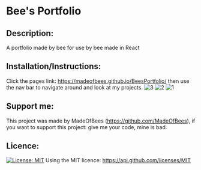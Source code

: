 # Bee's Portfolio 

    
## Description: 
 A portfolio made by bee for use by bee made in React 

    
## Installation/Instructions: 
 Click the pages link: https://madeofbees.github.io/BeesPortfolio/ then use the nav bar to navigate around and look at my projects. 
![3](https://user-images.githubusercontent.com/9198297/203214402-76d60bf7-499e-40b9-ba2b-490e65a00428.jpg)
![2](https://user-images.githubusercontent.com/9198297/203214405-1d43b040-b122-4a03-85eb-696da737cb37.jpg)
![1](https://user-images.githubusercontent.com/9198297/203214406-8f5f49c0-7cec-48bc-83d2-7a4671fc9883.jpg)

    
## Support me: 
 This project was made by MadeOfBees (https://github.com/MadeOfBees), if you want to support this project: give me your code, mine is bad.

    
## Licence: 
 [![License: MIT](https://img.shields.io/badge/License-MIT-yellow.svg)](https://opensource.org/licenses/MIT)
 Using the MIT licence: https://api.github.com/licenses/MIT 
